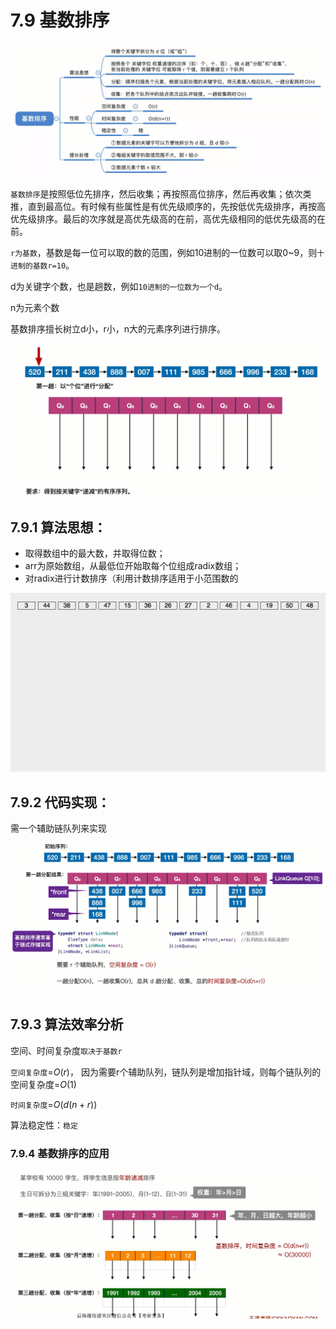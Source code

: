 # 7.9 基数排序

![uTools_1638539983688](/images/data-structure/uTools_1638539983688.png)

`基数排序`是按照低位先排序，然后收集；再按照高位排序，然后再收集；依次类推，直到最高位。有时候有些属性是有优先级顺序的，先按低优先级排序，再按高优先级排序。最后的次序就是高优先级高的在前，高优先级相同的低优先级高的在前。

`r为基数`，基数是每一位可以取的数的范围，例如10进制的一位数可以取0~9，则`十进制的基数r=10`。

d为关键字个数，也是趟数，例如`10进制的一位数为一个d`。

n为元素个数

基数排序擅长树立d小，r小，n大的元素序列进行排序。

![uTools_1638540152741](/images/data-structure/uTools_1638540152741.png)

## 7.9.1 算法思想：

- 取得数组中的最大数，并取得位数；
- arr为原始数组，从最低位开始取每个位组成radix数组；
- 对radix进行计数排序（利用计数排序适用于小范围数的

![img](/images/data-structure/849589-20171015232453668-1397662527.gif)

## 7.9.2 代码实现：

需一个辅助链队列来实现

![uTools_1638540352134](/images/data-structure/uTools_1638540352134.png)

```c

```

## 7.9.3 算法效率分析

空间、时间复杂度`取决于基数r`

`空间复杂度`=$O(r)$， 
因为需要r个辅助队列，链队列是增加指针域，则每个链队列的空间复杂度=$O(1)$

`时间复杂度`=$O(d(n+r))$

算法稳定性：`稳定`

### 7.9.4 基数排序的应用

![uTools_1638541177922](/images/data-structure/uTools_1638541177922.png)
